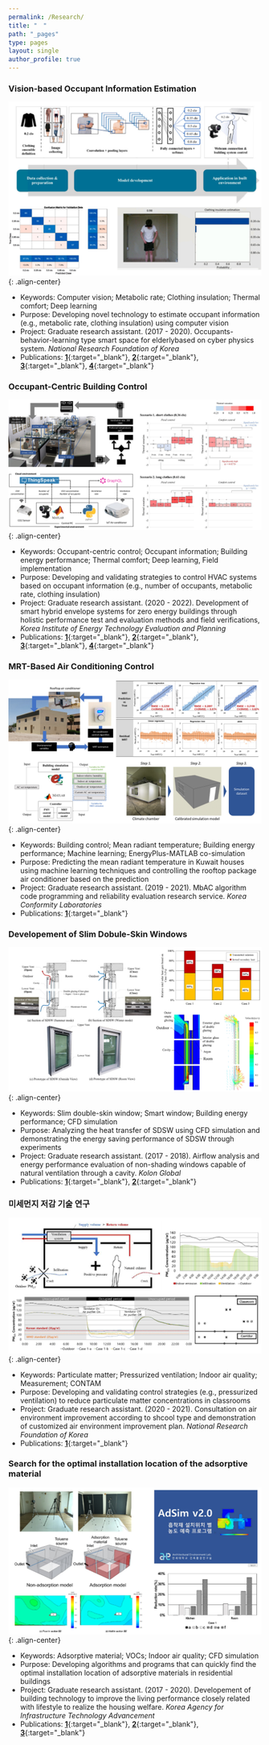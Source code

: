 ```yaml
---
permalink: /Research/
title: "　"
path: "_pages"
type: pages
layout: single
author_profile: true
---
```

### Vision-based Occupant Information Estimation 
![이미지 alt](/assets/images/Vision.jpg)
{: .align-center}   
* Keywords: Computer vision; Metabolic rate; Clothing insulation; Thermal comfort; Deep learning
* Purpose: Developing novel technology to estimate occupant information (e.g., metabolic rate, clothing insulation) using computer vision
* Project: Graduate research assistant. (2017 - 2020). Occupants-behavior-learning type smart space for elderlybased on cyber physics system. _National Research Foundation of Korea_  
* Publications: [__1__](https://www.sciencedirect.com/science/article/pii/S0360132321004388){:target="_blank"}, [__2__](https://www.mdpi.com/2071-1050/11/20/5702){:target="_blank"}, [__3__](https://www.mdpi.com/2073-4433/11/1/106){:target="_blank"}, [__4__](https://link.springer.com/article/10.1007/s12273-020-0707-1){:target="_blank"}   

### Occupant-Centric Building Control
![이미지 alt](/assets/images/OCC.png)
{: .align-center}   
* Keywords: Occupant-centric control; Occupant information; Building energy performance; Thermal comfort; Deep learning, Field implementation
* Purpose: Developing and validating strategies to control HVAC systems based on occupant information (e.g., number of occupants, metabolic rate, clothing insulation)
* Project: Graduate research assistant. (2020 - 2022). Development of smart hybrid envelope systems for zero energy buildings through holistic performance test and evaluation methods and field verifications, _Korea Institute of Energy Technology Evaluation and Planning_   
* Publications: [__1__](https://www.sciencedirect.com/science/article/pii/S0360132322007272){:target="_blank"}, [__2__](https://www.sciencedirect.com/science/article/pii/S0360132322007272){:target="_blank"}, [__3__](https://www.sciencedirect.com/science/article/pii/S0378778821006733){:target="_blank"}, [__4__](https://www.sciencedirect.com/science/article/pii/S0360132321004662){:target="_blank"}   

### MRT-Based Air Conditioning Control
![이미지 alt](/assets/images/Kuwait.jpg)
{: .align-center}   
* Keywords: Building control; Mean radiant temperature; Building energy performance; Machine learning; EnergyPlus-MATLAB co-simulation
* Purpose: Predicting the mean radiant temperature in Kuwait houses using machine learning techniques and controlling the rooftop package air conditioner based on the prediction
* Project: Graduate research assistant. (2019 - 2021). MbAC algorithm code programming and reliability evaluation research service. _Korea Conformity Laboratories_  
* Publications: [__1__](https://www.sciencedirect.com/science/article/pii/S036013232100754X){:target="_blank"}

### Developement of Slim Dobule-Skin Windows
![이미지 alt](/assets/images/SDSW.jpg)
{: .align-center}   
* Keywords: Slim double-skin window; Smart window; Building energy performance; CFD simulation    
* Purpose: Analyzing the heat transfer of SDSW using CFD simulation and demonstrating the energy saving performance of SDSW through experiments   
* Project: Graduate research assistant. (2017 - 2018). Airflow analysis and energy performance evaluation of non-shading windows capable of natural ventilation through a cavity. _Kolon Global_   
* Publications: [__1__](https://www.sciencedirect.com/science/article/pii/S1359431119311081){:target="_blank"}, [__2__](https://www.sciencedirect.com/science/article/pii/S0378778821009658){:target="_blank"}   

### 미세먼지 저감 기술 연구
![이미지 alt](/assets/images/PM.jpg)
{: .align-center}   
* Keywords: Particulate matter; Pressurized ventilation; Indoor air quality; Measurement; CONTAM   
* Purpose: Developing and validating control strategies (e.g., pressurized ventilation) to reduce particulate matter concentrations in classrooms
* Project: Graduate research assistant. (2020 - 2021). Consultation on air environment improvement according to shcool type and demonstration of customized air environment improvement plan. _National Research Foundation of Korea_
* Publications: [__1__](http://koreascience.or.kr/article/JAKO202029462558662.page){:target="_blank"}

### Search for the optimal installation location of the adsorptive material
![이미지 alt](/assets/images/IAQ.jpg)
{: .align-center}   
* Keywords: Adsorptive material; VOCs; Indoor air quality; CFD simulation   
* Purpose: Developing algorithms and programs that can quickly find the optimal installation location of adsorptive materials in residential buildings
* Project: Graduate research assistant. (2017 - 2020). Developement of building technology to improve the living performance closely related with lifestyle to realize the housing welfare. _Korea Agency for Infrastructure Technology Advancement_ 
* Publications: [__1__](http://www.kieae.kr/_PR/view/?aidx=26336&bidx=2476){:target="_blank"}, [__2__](https://link.springer.com/article/10.1007/s12273-019-0550-4){:target="_blank"}, [__3__](https://koreascience.kr/article/JAKO201732663239337.page){:target="_blank"}
